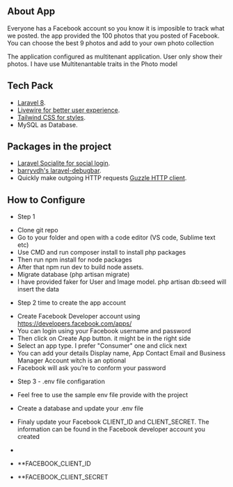 
## About App

Everyone has a Facebook account so you know it is imposible to track what we posted. the app provided the 100 photos that you posted of Facebook. You can choose the best 9 photos and add to your own photo collection

The application configured as multitenant application. User only show their photos. I have use Multitenantable traits in the Photo model 


## Tech Pack

- [Laravel 8](https://laravel.com/docs/8.x).
- [Livewire for better user experience](https://laravel-livewire.com/docs/2.x/quickstart).
- [Tailwind CSS for styles](https://tailwindcss.com/docs).
- MySQL as Database.



## Packages in the project
- [Laravel Socialite for social login](https://laravel.com/docs/8.x/socialite).
- [barryvdh's laravel-debugbar](https://github.com/barryvdh/laravel-debugbar).
- Quickly make outgoing HTTP requests [ Guzzle HTTP client](https://laravel.com/docs/8.x/http-client).



## How to Configure

- Step 1

* Clone git repo
* Go to your folder and open with a code editor (VS code, Sublime text etc)
* Use CMD and run composer install to install php packages
* Then run npm install for node packages
* After that npm run dev to build node assets. 
* Migrate database (php artisan migrate) 
* I have provided faker for User and Image model. php artisan db:seed will insert the data


- Step 2 time to create the app account

* Create Facebook Developer account using https://developers.facebook.com/apps/
* You can login using your Facebook username and password
* Then click on Create App button. it might be in the right side
* Select an app type. I prefer "Consumer" one and click next
* You can add your details Display name, App Contact Email and Business Manager Account witch is an optional
* Facebook will ask you’re to conform your password


- Step 3 - .env file configaration

- Feel free to use the sample env file provide with the project
- Create a database and update your .env file
- Finaly update your Facebook CLIENT_ID and CLIENT_SECRET. The information can be found in the Facebook developer account you created
- 
- **FACEBOOK_CLIENT_ID
- **FACEBOOK_CLIENT_SECRET

